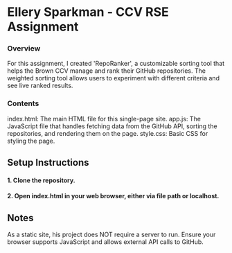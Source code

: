 # Ellery Sparkman - CCV RSE Assignment
### Overview
For this assignment, I created 'RepoRanker', a customizable sorting tool that helps the Brown CCV manage and rank their GitHub repositories. The weighted sorting tool allows users to experiment with different criteria and see live ranked results. 
### Contents
index.html: The main HTML file for this single-page site. 
app.js: The JavaScript file that handles fetching data from the GitHub API, sorting the repositories, and rendering them on the page.
style.css: Basic CSS for styling the page.
## Setup Instructions
#### 1. Clone the repository. 
#### 2. Open index.html in your web browser, either via file path or localhost. 
## Notes
As a static site, his project does NOT require a server to run.
Ensure your browser supports JavaScript and allows external API calls to GitHub. 




